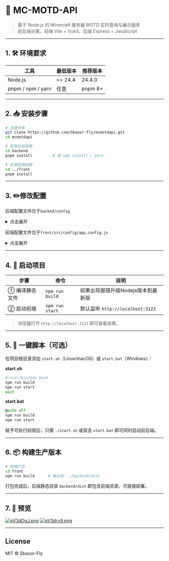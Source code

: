 # 🚀 MC-MOTD-API  
> 基于 Node.js 的 Minecraft 服务器 MOTD 实时查询与展示服务  
> 前后端分离，前端 Vite + Vue3，后端 Express + JavaScript

---

## 1. 🛠️ 环境要求

| 工具      | 最低版本 | 推荐版本 |
|-----------|----------|----------|
| Node.js   | >= 24.4    | 24.4.0   |
| pnpm / npm / yarn | 任意 | pnpm 8+ |

---

## 2. 📥 安装步骤

```bash
# 克隆仓库
git clone https://github.com/Sbaoor-fly/mcmotdapi.git
cd mcmotdapi

# 安装后端依赖
cd backend
pnpm install         # 或 npm install / yarn

# 安装前端依赖
cd ../front
pnpm install
```

---

## 3. ✏️修改配置

后端配置文件位于`backed/config`

<details>
  <summary>点击展开</summary>

``` json
{
  "javaDefaultPort": 25565,  // java版本默认查询端口
  "bedrockDefaultPort": 19132,  // 基岩版默认查询端口
  "queryTimeout": 1000,  // 查询超时时间
  "serverPort": 3123,  // 服务监听的端口
  "log_level": 2  //日志等级
}
```

</details>



前端配置文件位于`front/src/config/app.config.js`

<details>
  <summary>点击展开</summary>

``` js
export const defaultConfig = {
    header: {
        title: 'MC 服务器状态查询',
        description: '我的世界基岩版/JAVA版本服务器实时状态，随时随地查看你的服务器信息。',
    },
    serverAddress: 'play.easecation.net',
    port: '19132',

    embed: {
        baseUrl: '/iframe'
    },

    api:{
        baseUrl:"/api"
    },

    footer: {
        developer: {
            name: 'Your Name', // 替换为你的名字或ID
            url: 'https://github.com/your-repo', // 你的链接
        },
        poweredBy: {
            name: 'Gemini', // 驱动方名称
            url: 'https://gemini.google.com/', // 驱动方链接
        },
        company: {
            name: 'Google', // 公司名称
            url: 'https://google.com', // 公司链接
        }
    },

    failureState: {
        sloganApi: 'https://v1.hitokoto.cn/?encode=text',   //可以从语言api获取提示语
        defaultSlogan: '山高路远，后会有期。', 
        subtext: '服务器未响应或不存在', 
    },
    client: {
        // 点击“下载”按钮后跳转的网页地址
        downloadUrl: 'https://www.minecraft.net/zh-hans/download' // 这里可以替换为您指定的下载页面
    },
    contributors: [
        {
            name: 'Sbaoor',
            title: '项目发起人 & 全栈开发',
            github: 'https://github.com/Sbaoor-fly',
            slogan: '把宇宙的问候写进第一行，把余生的热爱写进每一行。',
            avatar: 'https://s21.ax1x.com/2025/07/19/pV3bX2F.jpg'
        }
    ]
};
```

</details>

---

## 4. 🏁 启动项目

| 步骤 | 命令 | 说明 |
|------|------|------|
| ① 编译静态文件 | `npm run build` | 如果出现报错升级Nodejs版本到最新版 |
| ② 启动前端 | `npm run start`   | 默认监听 `http://localhost:3123` |

> 浏览器打开 `http://localhost:3123` 即可查看效果。

---

## 5. 🧪 一键脚本（可选）

在项目根目录添加 `start.sh`（Linux/macOS）或 `start.bat`（Windows）：

**start.sh**
```bash
#!/usr/bin/env bash
npm run build
npm run start
wait
```
 
**start.bat**
```bat
@echo off
npm run build
npm run start
```

赋予可执行权限后，只需 `./start.sh` 或双击 `start.bat` 即可同时启动前后端。

---

## 6. 📦 构建生产版本
```bash
# 前端打包
cd front
npm run build      # 输出到 ../backend/dist
```

打包完成后，后端静态目录 `backend/dist` 即包含前端资源，可直接部署。

---

## 7. 🎨 预览

[![pV3dDgJ.png](https://s21.ax1x.com/2025/07/18/pV3dDgJ.png)](https://imgse.com/i/pV3dDgJ)
[![pV3drv9.png](https://s21.ax1x.com/2025/07/18/pV3drv9.png)](https://imgse.com/i/pV3drv9)

---

## License

MIT © Sbaoor-Fly